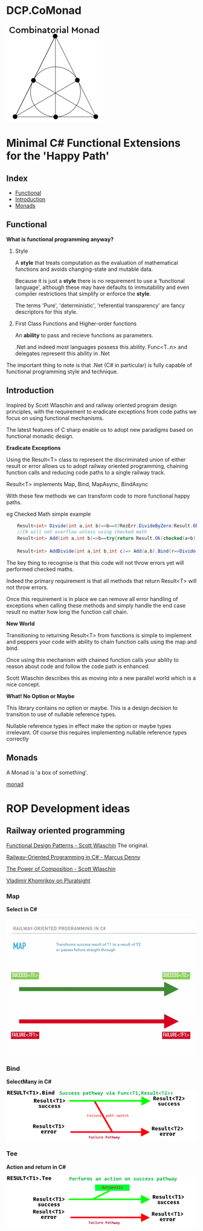 ﻿# DCP.CoMonad
![lang-ext](https://github.com/ak98/DCP.CoMonad/blob/master/comonadlogo256.png?raw=true)

Minimal C# Functional Extensions for the 'Happy Path' 
=============================================

## Index

* [Functional](#functional)
* [Introduction](#introduction)
* [Monads](#monads)

## Functional

__What is functional programming anyway?__

1. Style

    A __style__ that treats computation as the evaluation of mathematical functions and avoids changing-state and mutable data.
    
    Because it is just a __style__ there is no requirement to use a 'functional language', although these may have defaults to immutability and even compiler restrictions that simplify or enforce the __style__.
    
    The terms 'Pure', 'deterministic', 'referential transparency' are fancy descriptors for this style.

2. First Class Functions and Higher-order functions

    An __ability__ to pass and recieve functions as parameters.
    
    .Net and indeed most languages possess this ability. Func&lt;T..n&gt; and delegates represent this ability in .Net
    
The important thing to note is that .Net (C# in particular) is fully capable of functional programming style and technique.




## Introduction

Inspired by Scott Wlaschin and and railway oriented program design principles, with the requirement to eradicate exceptions from code paths we focus on using functional mechanisms.

The latest features of C sharp enable us to adopt new paradigms based on functional monadic design.

__Eradicate Exceptions__

Using the Result&lt;T&gt; class to represent the discriminated union of either result or error allows us to adopt railway oriented programming, chaining function calls and reducing code paths to a single railway track. 

Result&lt;T&gt; implements Map, Bind, MapAsync, BindAsync

With these few methods we can transform code to more functional happy paths.

eg Checked Math simple example

```C#
    Result<int> Divide(int a,int b)=>b==0?RezErr.DivideByZero:Result.Ok(a/b);
    //C# will not overflow unless using checked math
    Result<int> Add(int a,int b)=>b==try{return Result.Ok(checked(a+b));catch(System.OverflowException){return RezErr.Overflow;}

    Result<int> AddDivide(int a,int b,int c)=> Add(a,b).Bind(r=>Divide(r,c));
```

The key thing to recognise is that this code will not throw errors yet will performed checked maths.

Indeed the primary requirement is that all methods that return Result&lt;T&gt; will not throw errors.

Once this requirement is in place we can remove all error handling of exceptions when calling these methods and simply handle the end case result no matter how long the function call chain.

__New World__

Transitioning to returning Result&lt;T&gt; from functions is simple to implement and peppers your code with ability to chain function calls using the map and bind.

Once using this mechanism with chained function calls your ability to reason about code and follow the code path is enhanced.

Scott Wlaschin describes this as moving into a new parallel world which is a nice concept.

__What! No Option or Maybe__

This library contains no option or maybe. This is a design decision to transition to use of nullable reference types.

Nullable reference types in effect make the option or maybe types irrelevant. Of course this requires implementing nullable reference types correctly

## Monads ##

A Monad is 'a box of something'. 

[monad](monad.md)




# ROP Development ideas

## Railway oriented programming

[Functional Design Patterns - Scott Wlaschin](https://www.youtube.com/watch?v=srQt1NAHYC0&t=2705s) The original.


[Railway-Oriented Programming in C# - Marcus Denny](https://www.youtube.com/watch?v=uM906cqdFWE)

[The Power of Composition - Scott Wlaschin](https://www.youtube.com/watch?v=vDe-4o8Uwl8&t=2980s)

[Vladimir Khomrikov on Pluralsight](https://app.pluralsight.com/library/courses/csharp-applying-functional-principles/table-of-contents)


### Map

**Select in C#**

![Map](images/map.png)

### Bind

**SelectMany in C#**

![Bind](images/bind.png)

### Tee

**Action and return in C#**

![Tee](images/tee.png)




